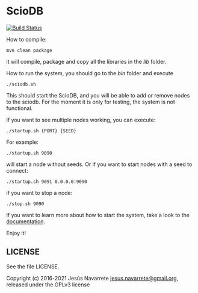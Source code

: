 ScioDB
=====

[![Build Status](https://travis-ci.org/sciodb/sciodb.svg?branch=master)](https://travis-ci.org/sciodb/sciodb)

How to compile:

```
mvn clean package
```

it will compile, package and copy all the libraries in the *lib* folder.

How to run the system, you should go to the *bin* folder and execute
```
./sciodb.sh
```

This should start the ScioDB, and you will be able to add or remove nodes to the sciodb.
For the moment it is only for testing, the system is not functional.

If you want to see multiple nodes working, you can execute:

```
./startup.sh {PORT} {SEED}
```

For example:
```
./startup.sh 9090
```
will start a node without seeds. Or if you want to start nodes with a seed to connect:

```
./startup.sh 9091 0.0.0.0:9090
```

if you want to stop a node:
```
./stop.sh 9090
```
If you want to learn more about how to start the system, take a look to the [documentation](doc/Readme.md).

Enjoy it!

LICENSE
-------

See the file LICENSE.

Copyright (c) 2016-2021 Jesús Navarrete <jesus.navarrete@gmail.org>, released under the GPLv3 license